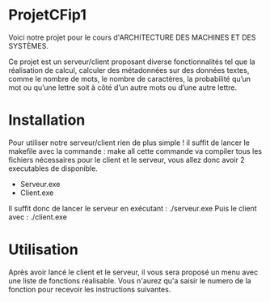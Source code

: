 # ProjetCFip1

Voici notre projet pour le cours d'ARCHITECTURE DES MACHINES ET DES SYSTÈMES.

Ce projet est un serveur/client proposant diverse fonctionnalités tel que la réalisation de calcul, calculer des métadonnées sur des données textes, comme le nombre de mots, le nombre de caractères, la probabilité qu’un mot ou qu’une lettre soit à côté d’un autre mots ou d’une autre lettre.


# Installation

Pour utiliser notre serveur/client rien de plus simple ! 
il suffit de lancer le makefile avec la commande : make all
cette commande va compiler tous les fichiers nécessaires pour le client et le serveur, vous allez donc avoir 2 executables de disponible.

  - Serveur.exe
  - Client.exe
  
Il suffit donc de lancer le serveur en exécutant : ./serveur.exe
Puis le client avec : ./client.exe

# Utilisation

Après avoir lancé le client et le serveur, il vous sera proposé un menu avec une liste de fonctions réalisable.
Vous n'aurez qu'a saisir le numero de la fonction pour recevoir les instructions suivantes. 
